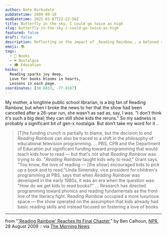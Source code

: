 ```yaml
---
author: Nate Barksdale
pubDatetime: 2009-09-10
modDatetime: 2025-03-07T22:22:56Z
title: Butterfly in the sky, I could go twice as high
slug: butterfly-in-the-sky-i-could-go-twice-as-high
featured: false
draft: false
description: Reflecting on the impact of _Reading Rainbow_, a beloved show that fostered a love of reading in children, its cancellation marks a shift in educational programming priorities.
emoji: 📚
tags:
  - 📖 Books
  - 💔 Nostalgia
  - 🎓 Education
haiku: |
  Reading sparks joy deep,  
  Love for books blooms in hearts,  
  Lessons in each page.
coordinates: [38.8833, -77.0167]
---
```


My mother, a longtime public school librarian, is a big fan of Reading Rainbow, but when I broke the news to her that the show had been cancelled after a 26-year run, she wasn't as sad as, say, I was. "I don't think it's such a big deal; they can still show kids the reruns." So my sadness is probably a significant bit of gen-x nostalgia. But don't take my word for it ..

> [T]he funding crunch is partially to blame, but the decision to end _Reading Rainbow_ can also be traced to a shift in the philosophy of educational television programming. ... PBS, CPB and the Department of Education put significant funding toward programming that would teach kids _how_ to read — but that's not what _Reading Rainbow_ was trying to do. "_Reading Rainbow_ taught kids _why_ to read," Grant says. "You know, the love of reading — [the show] encouraged kids to pick up a book and to read."Linda Simensky, vice president for children's programming at PBS, says that when _Reading Rainbow_ was developed in the early 1980s, it was an era when the question was: "How do we get kids to read books?" ... Research has directed programming toward phonics and reading fundamentals as the front line of the literacy fight. _Reading Rainbow_ occupied a more luxurious space — the show operated on the assumption that kids already had basic reading skills and instead focused on fostering a love of books

---

from "['Reading Rainbow' Reaches Its Final Chapter](http://www.npr.org/templates/story/story.php?storyId=112312561)," by Ben Calhoun, [NPR](http://www.npr.org/templates/story/story.php?storyId=112312561), 28 August 2009 :: via [The Morning News](http://www.themorningnews.org/archives/headlines/2009/September/01/)
